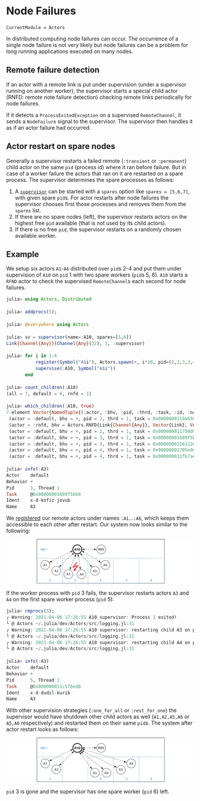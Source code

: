 # Node Failures

```@meta
CurrentModule = Actors
```

In distributed computing node failures can occur. The occurrence of a single node failure is not very likely but node failures can be a problem for long running applications executed on many nodes.

## Remote failure detection

If an actor with a remote link is put under supervision (under a supervisor running on another worker), the supervisor starts a special child actor (RNFD: remote note failure detection) checking remote links periodically for node failures.

If it detects a `ProcessExitedException` on a supervised `RemoteChannel`, it sends a `NodeFailure` signal to the supervisor. The supervisor then handles it as if an actor failure had occurred.

## Actor restart on spare nodes

Generally a supervisor restarts a failed remote (`:transient` or `:permanent`) child actor on the same `pid` (process id) where it ran before failure. But in case of a worker failure the actors that ran on it are restarted on a spare process. The supervisor determines the spare processes as follows:

1. A [`supervisor`](@ref) can be started with a `spares` option like `spares = [5,6,7]`, with given spare `pid`s. For actor restarts after node failures the supervisor chooses first those processes and removes them from the `spares` list.
2. If there are no spare nodes (left), the supervisor restarts actors on the highest free `pid` available (that is not used by its child actors).
3. If there is no free `pid`, the supervisor restarts on a randomly chosen available worker.

## Example

We setup six actors `A1`-`A6` distributed over `pid`s 2-4 and put them under supervision of `A10` on `pid` 1 with two spare workers (`pid`s 5, 6). `A10` starts a `RFND` actor to check the supervised `RemoteChannel`s each second for node failures.

```julia
julia> using Actors, Distributed

julia> addprocs(5);

julia> @everywhere using Actors

julia> sv = supervisor(name=:A10, spares=[5,6])
Link{Channel{Any}}(Channel{Any}(32), 1, :supervisor)

julia> for i in 1:6
           register(Symbol("A$i"), Actors.spawn(+, i*10, pid=(2,2,3,3,4,4)[i]))
           supervise(:A10, Symbol("A$i"))
       end

julia> count_children(:A10)
(all = 7, default = 6, rnfd = 1)

julia> which_children(:A10, true)
7-element Vector{NamedTuple{(:actor, :bhv, :pid, :thrd, :task, :id, :name, :restart), T} where T<:Tuple}:
 (actor = :default, bhv = +, pid = 2, thrd = 1, task = 0x0000000119a65000, id = "x-d-dokok-jabab", name = :A1, restart = :transient)
 (actor = :rnfd, bhv = Actors.RNFD{Link{Channel{Any}}, Vector{Link}, Vector{Int64}}, pid = 1, thrd = 1, task = 0x0000000107cbdee0, id = "x-d-izar-turob", name = nothing, restart = :transient)
 (actor = :default, bhv = +, pid = 2, thrd = 1, task = 0x000000011798d990, id = "x-d-divim-tokib", name = :A2, restart = :transient)
 (actor = :default, bhv = +, pid = 3, thrd = 1, task = 0x00000001689f5bb0, id = "x-d-kofiz-jovub", name = :A3, restart = :transient)
 (actor = :default, bhv = +, pid = 3, thrd = 1, task = 0x0000000116122ed0, id = "x-d-dimif-furib", name = :A4, restart = :transient)
 (actor = :default, bhv = +, pid = 4, thrd = 1, task = 0x00000001705e9dd0, id = "x-d-ladiv-nulib", name = :A5, restart = :transient)
 (actor = :default, bhv = +, pid = 4, thrd = 1, task = 0x000000011fb7aed0, id = "x-d-duvul-purib", name = :A6, restart = :transient)

julia> info(:A3)
Actor    default
Behavior +
Pid      3, Thread 1
Task     @0x00000001689f5bb0
Ident    x-d-kofiz-jovub
Name     A3
```

We [registered](../howto/register.md) our remote actors under names `:A1`…`:A6`, which keeps them accessible to each other after restart. Our system now looks similar to the following:

![supervisor rfd 1](../assets/supervisor_rfd1.svg)

If the worker process with `pid` 3 fails, the supervisor restarts  actors `A3` and `A4` on the first spare worker process (`pid` 5):

```julia
julia> rmprocs(3);
┌ Warning: 2021-04-06 17:26:55 A10 supervisor: Process 3 exited!
└ @ Actors ~/.julia/dev/Actors/src/logging.jl:31
┌ Warning: 2021-04-06 17:26:55 A10 supervisor: restarting child A3 on pid 5
└ @ Actors ~/.julia/dev/Actors/src/logging.jl:31
┌ Warning: 2021-04-06 17:26:55 A10 supervisor: restarting child A4 on pid 5
└ @ Actors ~/.julia/dev/Actors/src/logging.jl:31

julia> info(:A3)
Actor    default
Behavior +
Pid      5, Thread 1
Task     @0x000000011c576ed0
Ident    x-d-dudil-kurib
Name     A3
```

With other supervision strategies (`:one_for_all` or `:rest_for_one`) the supervisor would have shutdown other child actors as well (`A1,A2,A5,A6` or `A5,A6` respectively) and restarted them on their same `pid`s. The system after actor restart looks as follows:

![supervisor rfd 2](../assets/supervisor_rfd2.svg)

`pid` 3 is gone and the supervisor has one spare worker (`pid` 6) left.
